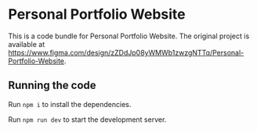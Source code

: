 
  # Personal Portfolio Website

  This is a code bundle for Personal Portfolio Website. The original project is available at https://www.figma.com/design/zZDdJp08yWMWb1zwzgNTTq/Personal-Portfolio-Website.

  ## Running the code

  Run `npm i` to install the dependencies.

  Run `npm run dev` to start the development server.
  